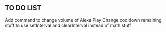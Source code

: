 ## TO DO LIST

Add command to change volume of Alexa Play
Change cooldown remaining stuff to use setInterval and clearInterval instead of math stuff